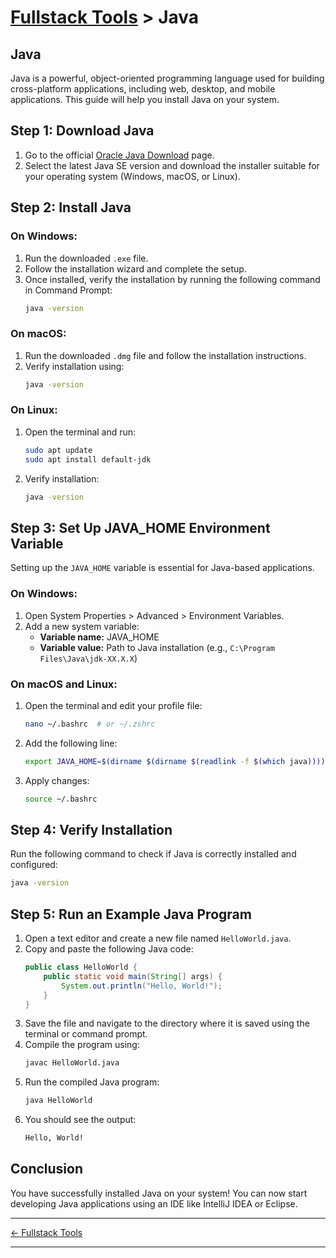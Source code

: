 # [Fullstack Tools](../) > Java

## Java
Java is a powerful, object-oriented programming language used for building cross-platform applications, including web, desktop, and mobile applications. This guide will help you install Java on your system.

## Step 1: Download Java
1. Go to the official [Oracle Java Download](https://www.oracle.com/java/technologies/javase-downloads.html) page.
2. Select the latest Java SE version and download the installer suitable for your operating system (Windows, macOS, or Linux).

## Step 2: Install Java
### On Windows:
1. Run the downloaded `.exe` file.
2. Follow the installation wizard and complete the setup.
3. Once installed, verify the installation by running the following command in Command Prompt:
   ```sh
   java -version
   ```

### On macOS:
1. Run the downloaded `.dmg` file and follow the installation instructions.
2. Verify installation using:
   ```sh
   java -version
   ```

### On Linux:
1. Open the terminal and run:
   ```sh
   sudo apt update
   sudo apt install default-jdk
   ```
2. Verify installation:
   ```sh
   java -version
   ```

## Step 3: Set Up JAVA_HOME Environment Variable
Setting up the `JAVA_HOME` variable is essential for Java-based applications.

### On Windows:
1. Open System Properties > Advanced > Environment Variables.
2. Add a new system variable:
   - **Variable name:** JAVA_HOME
   - **Variable value:** Path to Java installation (e.g., `C:\Program Files\Java\jdk-XX.X.X`)

### On macOS and Linux:
1. Open the terminal and edit your profile file:
   ```sh
   nano ~/.bashrc  # or ~/.zshrc
   ```
2. Add the following line:
   ```sh
   export JAVA_HOME=$(dirname $(dirname $(readlink -f $(which java))))
   ```
3. Apply changes:
   ```sh
   source ~/.bashrc
   ```

## Step 4: Verify Installation
Run the following command to check if Java is correctly installed and configured:
```sh
java -version
```

## Step 5: Run an Example Java Program
1. Open a text editor and create a new file named `HelloWorld.java`.
2. Copy and paste the following Java code:
   ```java
   public class HelloWorld {
       public static void main(String[] args) {
           System.out.println("Hello, World!");
       }
   }
   ```
3. Save the file and navigate to the directory where it is saved using the terminal or command prompt.
4. Compile the program using:
   ```sh
   javac HelloWorld.java
   ```
5. Run the compiled Java program:
   ```sh
   java HelloWorld
   ```
6. You should see the output:
   ```sh
   Hello, World!
   ```

## Conclusion
You have successfully installed Java on your system! You can now start developing Java applications using an IDE like IntelliJ IDEA or Eclipse.

---

[← Fullstack Tools ](../)

---